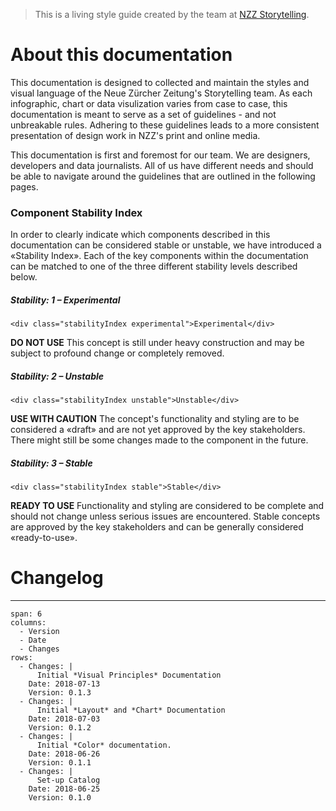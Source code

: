 
> This is a living style guide created by the team at [NZZ Storytelling](https://www.nzz.ch/storytelling/).

# About this documentation

This documentation is designed to collected and maintain the styles and visual language of the Neue Zürcher Zeitung's Storytelling team. As each infographic, chart or data visulization varies from case to case, this documentation is meant to serve as a set of guidelines - and not unbreakable rules. Adhering to these guidelines leads to a more consistent presentation of design work in NZZ's print and online media.

This documentation is first and foremost for our team. We are designers, developers and data journalists. All of us have different needs and should be able to navigate around the guidelines that are outlined in the following pages.

### Component Stability Index

 In order to clearly indicate which components described in this documentation can be considered stable or unstable, we have introduced a «Stability Index». Each of the key components within the documentation can be matched to one of the three different stability levels described below.

##### Stability: 1 – Experimental
```html|span-1,no-source,plain
<div class="stabilityIndex experimental">Experimental</div>
```
**DO NOT USE** This concept is still under heavy construction and may be subject to profound change or completely removed.

##### Stability: 2 – Unstable
```html|span-1,no-source,plain
<div class="stabilityIndex unstable">Unstable</div>
```
**USE WITH CAUTION** The concept's functionality and styling are to be considered a «draft» and are not yet approved by the key stakeholders.
There might still be some changes made to the component in the future.

##### Stability: 3 – Stable
```html|span-1,no-source,plain
<div class="stabilityIndex stable">Stable</div>
```
**READY TO USE** Functionality and styling are considered to be complete and should not change unless serious issues are encountered. Stable concepts are approved by the key stakeholders and can be generally considered «ready-to-use».



# Changelog

---

```table
span: 6
columns:
  - Version
  - Date
  - Changes
rows:
  - Changes: |
      Initial *Visual Principles* Documentation
    Date: 2018-07-13
    Version: 0.1.3  
  - Changes: |
      Initial *Layout* and *Chart* Documentation
    Date: 2018-07-03
    Version: 0.1.2  
  - Changes: |
      Initial *Color* documentation.
    Date: 2018-06-26
    Version: 0.1.1
  - Changes: |
      Set-up Catalog
    Date: 2018-06-25
    Version: 0.1.0
```
